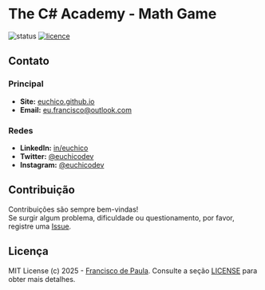 # The C# Academy - Math Game

![status](https://img.shields.io/badge/status-Em_Andamento-yellow)
[![licence](https://img.shields.io/badge/licence-MIT-blue.svg)](./LICENSE)

## Contato
### Principal
* **Site:** [euchico.github.io](https://euchico.github.io)
* **Email:** [eu.francisco@outlook.com](mailto:eu.francisco@outlook.com)
### Redes
* **LinkedIn:** [in/euchico](https://www.linkedin.com/in/euchico)
* **Twitter:** [@euchicodev](https://twitter.com/euchicodev)
* **Instagram:** [@euchicodev](https://www.instagram.com/euchicodev)

## Contribuição
Contribuições são sempre bem-vindas! <br>
Se surgir algum problema, dificuldade ou questionamento, por favor, registre uma [Issue](../../issues).

## Licença
MIT License (c) 2025 - [Francisco de Paula](https://github.com/euchico/). Consulte a seção [LICENSE](LICENSE) para obter mais detalhes.
